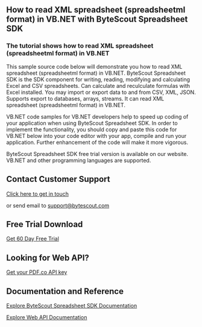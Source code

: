## How to read XML spreadsheet (spreadsheetml format) in VB.NET with ByteScout Spreadsheet SDK

### The tutorial shows how to read XML spreadsheet (spreadsheetml format) in VB.NET

This sample source code below will demonstrate you how to read XML spreadsheet (spreadsheetml format) in VB.NET. ByteScout Spreadsheet SDK is the SDK component for writing, reading, modifying and calculating Excel and CSV spreadsheets. Can calculate and reculculate formulas with Excel installed. You may import or export data to and from CSV, XML, JSON. Supports export to databases, arrays, streams. It can read XML spreadsheet (spreadsheetml format) in VB.NET.

VB.NET code samples for VB.NET developers help to speed up coding of your application when using ByteScout Spreadsheet SDK. In order to implement the functionality, you should copy and paste this code for VB.NET below into your code editor with your app, compile and run your application. Further enhancement of the code will make it more vigorous.

ByteScout Spreadsheet SDK free trial version is available on our website. VB.NET and other programming languages are supported.

## Contact Customer Support

[Click here to get in touch](https://bytescout.zendesk.com/hc/en-us/requests/new?subject=ByteScout%20Spreadsheet%20SDK%20Question)

or send email to [support@bytescout.com](mailto:support@bytescout.com?subject=ByteScout%20Spreadsheet%20SDK%20Question) 

## Free Trial Download

[Get 60 Day Free Trial](https://bytescout.com/download/web-installer?utm_source=github-readme)

## Looking for Web API? 

[Get your PDF.co API key](https://pdf.co/documentation/api?utm_source=github-readme)

## Documentation and Reference

[Explore ByteScout Spreadsheet SDK Documentation](https://bytescout.com/documentation/index.html?utm_source=github-readme)

[Explore Web API Documentation](https://pdf.co/documentation/api?utm_source=github-readme)